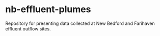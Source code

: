 # nb-effluent-plumes
Repository for presenting data collected at New Bedford and Farihaven effluent outflow sites.
